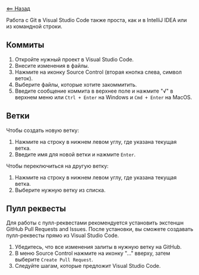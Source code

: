 [<== Назад](../README.md)

Работа с Git в Visual Studio Code также проста, как и в IntelliJ IDEA или из командной строки.

## Коммиты

1. Откройте нужный проект в Visual Studio Code.
2. Внесите изменения в файлы.
3. Нажмите на иконку Source Control (вторая кнопка слева, символ веток).
4. Выберите файлы, которые хотите закоммитить.
5. Введите сообщение коммита в верхнее поле и нажмите "√" в верхнем меню или `Ctrl + Enter` на Windows и `Cmd + Enter` на MacOS.

## Ветки

Чтобы создать новую ветку:

1. Нажмите на строку в нижнем левом углу, где указана текущая ветка.
2. Введите имя для новой ветки и нажмите `Enter`.

Чтобы переключиться на другую ветку:

1. Нажмите на строку в нижнем левом углу, где указана текущая ветка.
2. Выберите нужную ветку из списка.

## Пулл реквесты

Для работы с пулл-реквестами рекомендуется установить экстеншн GitHub Pull Requests and Issues. После установки, вы сможете создавать пулл-реквесты прямо из Visual Studio Code.

1. Убедитесь, что все изменения залиты в нужную ветку на GitHub.
2. В меню Source Control нажмите на иконку "..." вверху, затем выберите `Create Pull Request`.
3. Следуйте шагам, которые предложит Visual Studio Code.